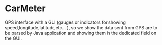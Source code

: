 # CarMeter
GPS interface with a GUI (gauges or indicators for  showing speed,longitude,latitude,etc... ), so we  show the data sent from GPS are to be parsed by Java application and showing them in the dedicated  field on the GUI.
